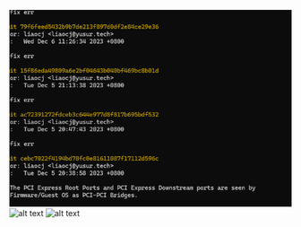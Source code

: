 ![alt text](../../medias/test_image.png)
![alt text](../../../../medias/images_0/test_image.png)
![alt text](../../../../medias/images_0/test_image-1.png)